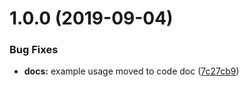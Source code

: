 # 1.0.0 (2019-09-04)


### Bug Fixes

* **docs:** example usage moved to code doc ([7c27cb9](https://github.com/swiss-itlabs/ng-utils/commit/7c27cb9))
